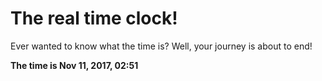 # The real time clock!

Ever wanted to know what the time is? Well, your journey is about to end!

**The time is Nov 11, 2017, 02:51**